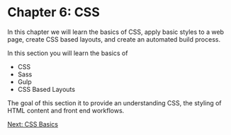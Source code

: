 # Chapter 6: CSS

In this chapter we will learn the basics of CSS, apply basic styles to a web page, create CSS based layouts, and create an automated build process.

In this section you will learn the basics of
* CSS
* Sass
* Gulp
* CSS Based Layouts

The goal of this section it to provide an understanding CSS, the styling of HTML content and front end workflows.

[Next: CSS Basics](01-CSSBasics.md)
